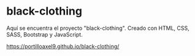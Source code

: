 # black-clothing

Aquí se encuentra el proyecto "black-clothing". Creado con HTML, CSS, SASS, Bootstrap y JavaScript.

https://portilloaxel9.github.io/black-clothing/
